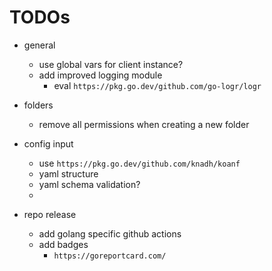 # TODOs

- general
    - use global vars for client instance?
    - add improved logging module
        - eval `https://pkg.go.dev/github.com/go-logr/logr`

- folders
    - remove all permissions when creating a new folder

- config input
    - use `https://pkg.go.dev/github.com/knadh/koanf`
    - yaml structure
    - yaml schema validation?
    - 

- repo release
    - add golang specific github actions
    - add badges
        - `https://goreportcard.com/`
